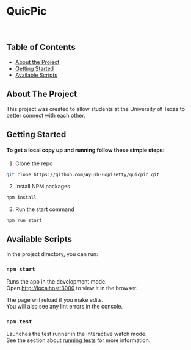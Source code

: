 # QuicPic

<br />

<!-- TABLE OF CONTENTS -->
## Table of Contents

* [About the Project](#about-the-project)
* [Getting Started](#getting-started)
* [Available Scripts](#available-scripts)


<!-- ABOUT THE PROJECT -->
## About The Project

This project was created to allow students at the University of Texas to better connect with each other.


<!-- GETTING STARTED -->
## Getting Started

#### To get a local copy up and running follow these simple steps:

1. Clone the repo
```sh
git clone https://github.com/Ayush-Gopisetty/quicpic.git
```
2. Install NPM packages
```sh
npm install
```
3. Run the start command
```sh
npm run start
```

<!-- AVAILABLE SCRIPTS -->
## Available Scripts

In the project directory, you can run:

### `npm start`

Runs the app in the development mode.\
Open [http://localhost:3000](http://localhost:3000) to view it in the browser.

The page will reload if you make edits.\
You will also see any lint errors in the console.

### `npm test`

Launches the test runner in the interactive watch mode.\
See the section about [running tests](https://facebook.github.io/create-react-app/docs/running-tests) for more information.


<!-- MARKDOWN LINKS & IMAGES -->
<!-- https://www.markdownguide.org/basic-syntax/#reference-style-links -->
[contributors-shield]: https://img.shields.io/github/contributors/Codubee/MathSkillsMW3-4-Front?style=for-the-badge

[contributors-url]: https://github.com/Codubee/MathSkillsMW3-4-Front/graphs/contributors


[last-commit]: https://img.shields.io/github/last-commit/Codubee/MathSkillsMW3-4-Front?style=for-the-badge

[commit-url]: https://github.com/Codubee/MathSkillsMW3-4-Front/commits/main


[pr-shield]: https://img.shields.io/github/issues-pr-closed/Codubee/MathSkillsMW3-4-Front?style=for-the-badge

[pr-url]: https://github.com/Codubee/MathSkillsMW3-4-Front/pulls


[issues-url]: https://github.com/Codubee/MathSkillsMW3-4-Front/pulls

[license-shield]: https://img.shields.io/github/license/Codubee/MathSkillsMW3-4-Front?style=for-the-badge

[license-url]: https://github.com/Codubee/MathSkillsMW3-4-Front/blob/main/License.txt
